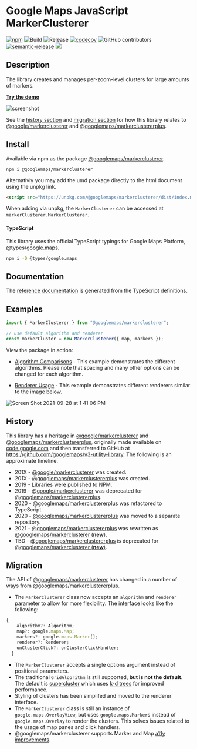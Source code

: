 # Google Maps JavaScript MarkerClusterer

[![npm](https://img.shields.io/npm/v/@googlemaps/markerclusterer)](https://www.npmjs.com/package/@googlemaps/markerclusterer)
![Build](https://github.com/googlemaps/js-markerclusterer/workflows/Test/badge.svg)
![Release](https://github.com/googlemaps/js-markerclusterer/workflows/Release/badge.svg)
[![codecov](https://codecov.io/gh/googlemaps/js-markerclusterer/branch/main/graph/badge.svg)](https://codecov.io/gh/googlemaps/js-markerclusterer)
![GitHub contributors](https://img.shields.io/github/contributors/googlemaps/js-markerclusterer?color=green)
[![semantic-release](https://img.shields.io/badge/%20%20%F0%9F%93%A6%F0%9F%9A%80-semantic--release-e10079.svg)](https://github.com/semantic-release/semantic-release)
[![](https://github.com/jpoehnelt/in-solidarity-bot/raw/main/static//badge-flat.png)](https://github.com/apps/in-solidarity)

## Description

The library creates and manages per-zoom-level clusters for large amounts of markers.

[**Try the demo**](https://googlemaps.github.io/js-markerclusterer/public/defaults/)

![screenshot](https://user-images.githubusercontent.com/3392975/135143029-20abd824-0f3e-4e28-bad3-327acf7aec04.png)

See the [history section](#history) and [migration section](#migration) for how this library relates to [@google/markerclusterer][@google/markerclusterer] and [@googlemaps/markerclustererplus][@googlemaps/markerclustererplus].

## Install

Available via npm as the package [@googlemaps/markerclusterer](https://www.npmjs.com/package/@googlemaps/markerclusterer).

```
npm i @googlemaps/markerclusterer
```

Alternativly you may add the umd package directly to the html document using the unpkg link.

```html
<script src="https://unpkg.com/@googlemaps/markerclusterer/dist/index.min.js"></script>
```

When adding via unpkg, the `MarkerClusterer` can be accessed at `markerClusterer.MarkerClusterer`.

#### TypeScript

This library uses the official TypeScript typings for Google Maps Platform, [@types/google.maps](https://www.npmjs.com/package/@types/google.maps).

```sh
npm i -D @types/google.maps
```

## Documentation

The [reference documentation](https://googlemaps.github.io/js-markerclusterer/) is generated from the TypeScript definitions.

## Examples

```js
import { MarkerClusterer } from "@googlemaps/markerclusterer";

// use default algorithm and renderer
const markerCluster = new MarkerClusterer({ map, markers });
```

View the package in action:

- [Algorithm Comparisons](https://googlemaps.github.io/js-markerclusterer/public/algorithms) - This example demonstrates the different algorithms. Please note that spacing and many other options can be changed for each algorithm. 



- [Renderer Usage](https://googlemaps.github.io/js-markerclusterer/public/renderers) - This example demonstrates different renderers similar to the image below.

![Screen Shot 2021-09-28 at 1 41 06 PM](https://user-images.githubusercontent.com/3392975/135154898-a5abb5a4-3022-44e0-92d2-5dcefa247e87.png)

## History

This library has a heritage in [@google/markerclusterer][@google/markerclusterer] and [@googlemaps/markerclustererplus][@googlemaps/markerclustererplus], originally made available on [code.google.com](https://code.google.com/archive/) and then transferred to GitHub at https://github.com/googlemaps/v3-utility-library. The following is an approximate timeline.

- 201X - [@google/markerclusterer][@google/markerclusterer] was created.
- 201X - [@googlemaps/markerclustererplus][@googlemaps/markerclustererplus] was created.
- 2019 - Libraries were published to NPM.
- 2019 - [@google/markerclusterer][@google/markerclusterer] was deprecated for [@googlemaps/markerclustererplus][@googlemaps/markerclustererplus].
- 2020 - [@googlemaps/markerclustererplus][@googlemaps/markerclustererplus] was refactored to TypeScript.
- 2020 - [@googlemaps/markerclustererplus][@googlemaps/markerclustererplus] was moved to a separate repository.
- 2021 - [@googlemaps/markerclustererplus][@googlemaps/markerclustererplus] was rewritten as [@googlemaps/markerclusterer (**new**)][@googlemaps/markerclusterer].
- TBD - [@googlemaps/markerclustererplus][@googlemaps/markerclustererplus] is deprecated for [@googlemaps/markerclusterer (**new**)][@googlemaps/markerclusterer].

## Migration

The API of [@googlemaps/markerclusterer][@googlemaps/markerclusterer] has changed in a number of ways from [@googlemaps/markerclustererplus][@googlemaps/markerclustererplus].

- The `MarkerClusterer` class now accepts an `algorithm` and `renderer` parameter to allow for more flexibility. The interface looks like the following:

```js
{
    algorithm?: Algorithm;
    map?: google.maps.Map;
    markers?: google.maps.Marker[];
    renderer?: Renderer;
    onClusterClick?: onClusterClickHandler;
  }
```

- The `MarkerClusterer` accepts a single options argument instead of positional parameters.
- The traditional `GridAlgorithm` is still supported, **but is not the default**. The default is [supercluster](https://www.npmjs.com/package/supercluster) which uses [k-d trees](https://en.wikipedia.org/wiki/K-d_tree) for improved performance.
- Styling of clusters has been simplifed and moved to the renderer interface.
- The `MarkerClusterer` class is still an instance of `google.maps.OverlayView`, but uses `google.maps.Marker`s instead of `google.maps.Overlay` to render the clusters. This solves issues related to the usage of map panes and click handlers.
- @googlemaps/markerclusterer supports Marker and Map [a11y improvements](https://cloud.google.com/blog/products/maps-platform/improved-accessibility-maps-javascript-api).

[@googlemaps/markerclustererplus]: https://www.npmjs.com/package/@googlemaps/markerclustererplus
[@google/markerclusterer]: https://www.npmjs.com/package/@google/markerclusterer
[@googlemaps/markerclusterer]: https://www.npmjs.com/package/@googlemaps/markerclusterer
